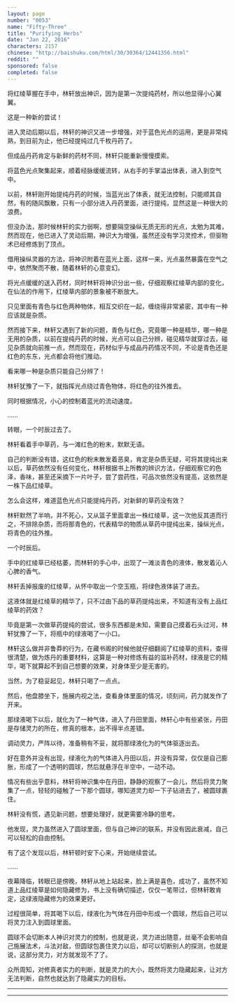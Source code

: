 ```yaml
---
layout: page
number: "0053"
name: "Fifty-Three"
title: "Purifying Herbs"
date: "Jan 22, 2016"
characters: 2157
chinese: "http://baishuku.com/html/30/30364/12441356.html"
reddit: ""
sponsored: false
completed: false
---
```


将红绫草握在手中，林轩放出神识，因为是第一次提纯药材，所以他显得小心翼翼。

这是一种新的尝试！

进入灵动后期以后，林轩的神识又进一步增强，对于蓝色光点的运用，更是非常纯熟，到目前为止，他已经提纯过几千枚丹药了。

但成品丹药肯定与新鲜的药材不同，林轩只能重新慢慢摸索。

将蓝色光点聚集起来，顺着经脉缓缓流转，从右手的手掌溢出体表，进入到空气中。

以前，林轩刚开始提纯丹药的时候，当蓝光出了体表，就无法控制，只能顺其自然，有的随风飘散，只有一小部分进入丹药里面，进行提纯，显然这是一种很大的浪费。

但没办法，那时候林轩的实力弱啊，想要隔空操纵无质无形的光点，太勉为其难，然而现在，他已进入了灵动后期，神识大为增强，虽然还没有学习灵控术，但驱物术已经修炼到了顶点。

借用操纵灵器的方法，将神识附着在蓝光上面，这样一来，光点虽然暴露在空气之中，依然聚而不散，随着林轩的心意变幻。

将光点缓缓的送入药材，同时林轩将神识分出一些，仔细观察红绫草内部的变化，在仙法的作用下，红绫草内部的景象被不断放大。

只见里面有青色与红色两种物体，相互交织在一起，缠绕得非常紧密，其中有一种应该就是杂质。

然而接下来，林轩又遇到了新的问题，青色与红色，究竟哪一种是精华，哪一种是无用的杂质，以前在提纯丹药的时候，光点可以自己分辨，碰见精华就穿过去，碰见杂质就向前推一点，然而现在，药材似乎与成品丹药情况不同，不论是青色还是红色的东东，光点都会将他们推动。

看来哪一种是杂质只能自己分辨了！

林轩犹豫了一下，就指挥光点绕过青色物体，将红色的往外推去。

同时根据情况，小心的控制着蓝光的流动速度。

……

转眼，一个时辰过去了。

林轩看着手中草药，与一滩红色的粉末，默默无语。

自己的判断没有错，这红色的粉末散发着恶臭，肯定是杂质无疑，可将其提纯出来以后，草药依然没有任何变化，林轩根据书上所教的辨识方法，仔细观察它的色泽，香味，甚至还采摘下一片叶子，尝了尝药性，可品次依然没有提高，这依然是一株下品红绫草。

怎么会这样，难道蓝色光点只能提纯丹药，对新鲜的草药没有效？

林轩默然了半响，并不死心，又从篮子里面拿出一株红绫草，这一次他反其道而行之，不排除杂质，而将那青色的，代表精华的物质从草药中提纯出来，操纵光点，将青色的往外推。

一个时辰后。

手中的红绫草已经枯萎，而林轩的手心中，出现了一滩淡青色的液体，散发着沁人心脾的香气。

林轩丢掉报废的红绫草，从怀中取出一个空玉瓶，将绿色液体装了进去。

这液体就是红绫草的精华了，只不过由下品的草药提纯出来，不知道有没有上品红绫草的药效？

毕竟是第一次做草药提纯的尝试，很多东西都是未知，需要自己摸着石头过河，林轩犹豫了一下，将瓶中的绿液喝了一小口。

林轩这么做并非鲁莽的行为，在藏书阁的时候他就仔细翻阅了红绫草的资料，查得很清楚，做为炼丹的重要材料，这算是一种对修炼有益的滋补药材，绿液是它的精华，喝下就算起不到自己想要的效果，对身体至少是无害的。

当然，为了稳妥起见，林轩只喝了一点点。

然后，他盘膝坐下，施展内视之法，查看身体里面的情况，顷刻间，药力就发作了开来。

那绿液喝下以后，就化为了一种气体，进入了丹田里面，林轩心中有些紧张，丹田是存储灵力的所在，修真的根本，出不得半点差错。

调动灵力，严阵以待，准备稍有不妥，就将那绿液化为的气体驱逐出去。

好在意外并没有出现，绿液化为的气体进入丹田以后，并没有异常，仅仅是自己膨胀，形成了一个透明的圆球，然后就悬浮在半空中，一动不动。

情况有些出乎意料，林轩将神识集中在丹田，静静的观察了一会儿，然后将灵力聚集了一点，轻轻的碰触了一下那个圆球，哪知道灵力却一下子钻进去了，被圆球裹住。

林轩没有慌，遇见新问题，想要处理好，就更需要冷静的思考。

他发现，灵力虽然进入了圆球里面，但与自己神识的联系，并没有因此衰减，自己可以轻松的自由控制。

有了这个发现以后，林轩顿时安下心来，开始继续尝试。

……

夜幕降临，转眼已是傍晚，林轩从地上站起来，脸上满是喜色，成功了，虽然不知道上品红绫草是如何隐藏修为，书上没有确切描述，仅仅一笔带过，但林轩敢肯定，这绿液隐藏修为的效果更好。

过程很简单，将其喝下以后，绿液化为气体在丹田中形成一个圆球，然后自己可以将灵力注入到圆球里面。

圆球不会切断本人神识对灵力的控制，也就是说，灵力进出随意，丝毫不会影响自己施展法术，斗法对敌，但圆球包裹住灵力以后，却可以切断别人的探测，也就是说，这部分灵力，对方就发现不了了。

众所周知，对修真者实力的判断，就是灵力的大小，既然将灵力隐藏起来，让对方无法判断，自然也就达到了隐藏实力的目标。

- - -
- - -
